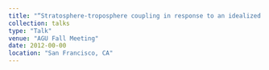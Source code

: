 ```yaml
---
title: "“Stratosphere-troposphere coupling in response to an idealized polar cooling" "
collection: talks
type: "Talk"
venue: "AGU Fall Meeting"
date: 2012-00-00
location: "San Francisco, CA"
---
```

